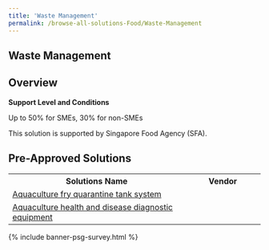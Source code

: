```yaml
---
title: 'Waste Management'
permalink: /browse-all-solutions-Food/Waste-Management
---
```


## Waste Management
## Overview

**Support Level and Conditions**

Up to 50% for SMEs, 30% for non-SMEs

This solution is supported by Singapore Food Agency (SFA).

## Pre-Approved Solutions

<table>
<tr>
<th style='width: auto;'><b>Solutions Name</b></th>
<th style='width: 30%;'><b>Vendor</b></th>
</tr>
<tr>
<td><a href='/productivity-solutions-grant/solutionrepo/eqt-Aqucultur-fry-qurntn-tnk-systm-Food' target='_blank'>Aquaculture fry quarantine tank system</a><br></td>
<td></td>
</tr>
<tr>
<td><a href='/productivity-solutions-grant/solutionrepo/eqt-Aqucultur-hlth-nd-dss-dgnostc-qt-Food' target='_blank'>Aquaculture health and disease diagnostic equipment</a><br></td>
<td></td>
</tr>
</table>

{% include banner-psg-survey.html %}
